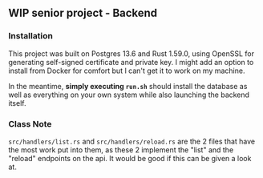 ## WIP senior project - Backend

### Installation

This project was built on Postgres 13.6 and Rust 1.59.0, using OpenSSL for generating self-signed certificate and private key. I might add an option to install from Docker for comfort but I can't get it to work on my machine.

In the meantime, **simply executing `run.sh`** should install the database as well as everything on your own system while also launching the backend itself.

### Class Note

`src/handlers/list.rs` and `src/handlers/reload.rs` are the 2 files that have the most work put into them, as these 2 implement the "list" and the "reload" endpoints on the api. It would be good if this can be given a look at.
